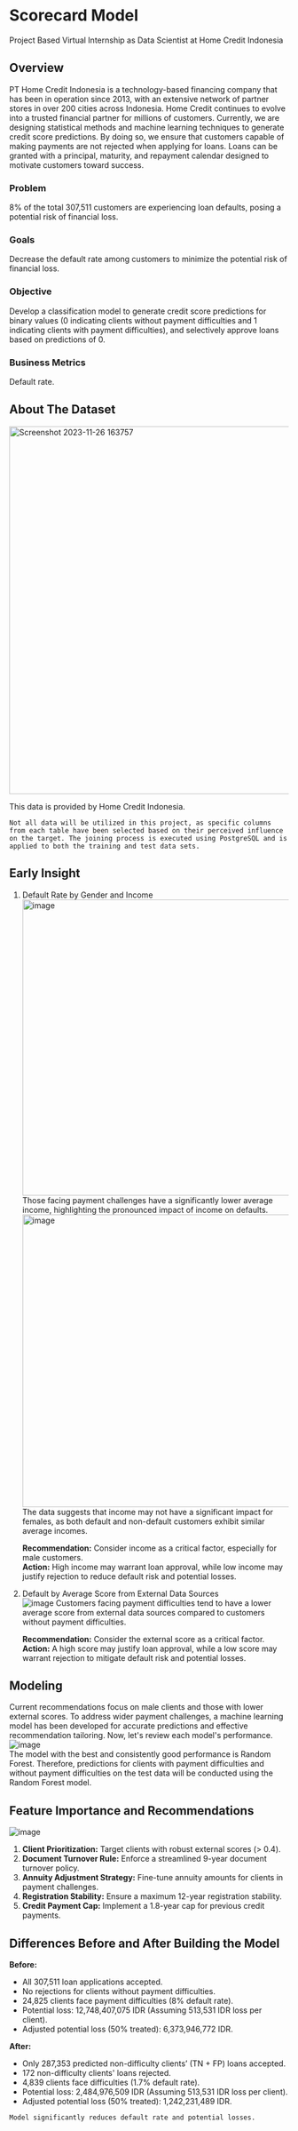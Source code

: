 # Scorecard Model
Project Based Virtual Internship as Data Scientist at Home Credit Indonesia

## Overview
PT Home Credit Indonesia is a technology-based financing company that has been in operation since 2013, with an extensive network of partner stores in over 200 cities across Indonesia. Home Credit continues to evolve into a trusted financial partner for millions of customers. Currently, we are designing statistical methods and machine learning techniques to generate credit score predictions. By doing so, we ensure that customers capable of making payments are not rejected when applying for loans. Loans can be granted with a principal, maturity, and repayment calendar designed to motivate customers toward success.
### Problem
8% of the total 307,511 customers are experiencing loan defaults, posing a potential risk of financial loss.
### Goals 
Decrease the default rate among customers to minimize the potential risk of financial loss.
### Objective 
Develop a classification model to generate credit score predictions for binary values (0 indicating clients without payment difficulties and 1 indicating clients with payment difficulties), and selectively approve loans based on predictions of 0.
### Business Metrics
Default rate.

## About The Dataset
<img width="662" alt="Screenshot 2023-11-26 163757" src="https://github.com/Anikmaulia/Scorecard-Model_DS.HCI/assets/129976138/2cdec96a-12a4-42a6-a5e6-c8c03f021506">

This data is provided by Home Credit Indonesia.
   
```
Not all data will be utilized in this project, as specific columns from each table have been selected based on their perceived influence on the target. The joining process is executed using PostgreSQL and is applied to both the training and test data sets.
```

## Early Insight 
1. Default Rate by Gender and Income  
   <img width="533" alt="image" src="https://github.com/Anikmaulia/Scorecard-Model_DS.HCI/assets/129976138/24c7e9a4-3547-4dcd-a094-5a95740d25bd">  
   Those facing payment challenges have a significantly lower average income, highlighting the pronounced impact of income on defaults.  
   <img width="527" alt="image" src="https://github.com/Anikmaulia/Scorecard-Model_DS.HCI/assets/129976138/2200291c-d4b8-4f85-a5d3-624c5e00693f">  
   The data suggests that income may not have a significant impact for females, as both default and non-default customers exhibit similar average incomes.
   
   <b>Recommendation:</b> Consider income as a critical factor, especially for male customers.  
   <b>Action:</b> High income may warrant loan approval, while low income may justify rejection to reduce default risk and potential losses.
2. Default by Average Score from External Data Sources  
   ![image](https://github.com/Anikmaulia/Scorecard-Model_DS.HCI/assets/129976138/bfae4556-a8ee-4981-ad6c-44da7e19dd4f)
   Customers facing payment difficulties tend to have a lower average score from external data sources compared to customers without payment difficulties.

   <b>Recommendation:</b> Consider the external score as a critical factor.
   <b>Action:</b> A high score may justify loan approval, while a low score may warrant rejection to mitigate default risk and potential losses.

## Modeling
Current recommendations focus on male clients and those with lower external scores. To address wider payment challenges, a machine learning model has been developed for accurate predictions and effective recommendation tailoring. Now, let's review each model's performance.  
![image](https://github.com/Anikmaulia/Scorecard-Model_DS.HCI/assets/129976138/4cd64647-afca-48dd-91d5-e80c6733c926)  
The model with the best and consistently good performance is Random Forest. Therefore, predictions for clients with payment difficulties and without payment difficulties on the test data will be conducted using the Random Forest model.

## Feature Importance and Recommendations
![image](https://github.com/Anikmaulia/Scorecard-Model_DS.HCI/assets/129976138/fea4ee08-9b4c-403c-ae94-50047f9de217)
1. <b>Client Prioritization:</b> Target clients with robust external scores (> 0.4).
2. <b>Document Turnover Rule:</b> Enforce a streamlined 9-year document turnover policy.
3. <b>Annuity Adjustment Strategy:</b> Fine-tune annuity amounts for clients in payment challenges.
4. <b>Registration Stability:</b> Ensure a maximum 12-year registration stability.
5. <b>Credit Payment Cap:</b> Implement a 1.8-year cap for previous credit payments.

## Differences Before and After Building the Model

<b>Before:</b>
- All 307,511 loan applications accepted.
- No rejections for clients without payment difficulties.
- 24,825 clients face payment difficulties (8% default rate).
- Potential loss: 12,748,407,075 IDR (Assuming 513,531 IDR loss per client).
- Adjusted potential loss (50% treated): 6,373,946,772 IDR.

<b>After:</b> 
- Only 287,353 predicted non-difficulty clients’ (TN + FP) loans accepted.
- 172 non-difficulty clients' loans rejected.
- 4,839 clients face difficulties (1.7% default rate).
- Potential loss: 2,484,976,509 IDR (Assuming 513,531 IDR loss per client).
- Adjusted potential loss (50% treated): 1,242,231,489 IDR.

```
Model significantly reduces default rate and potential losses.
```
